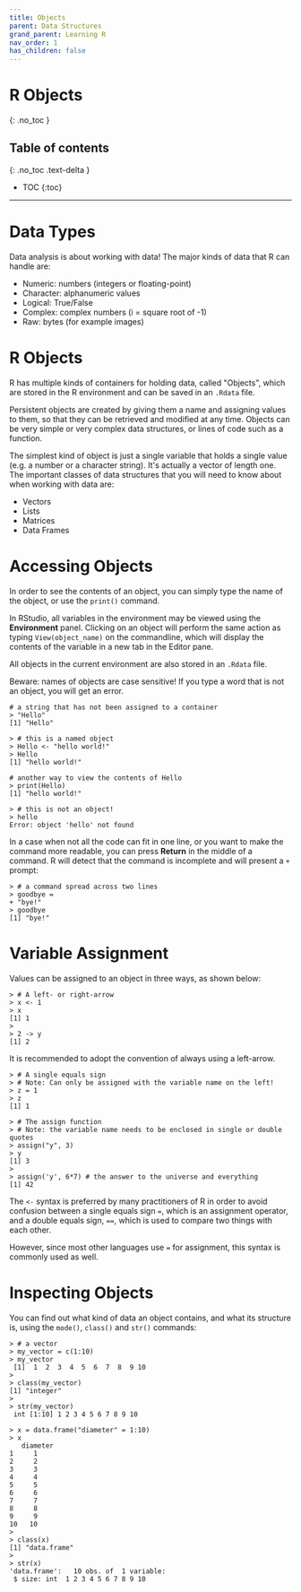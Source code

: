 ```yaml
---
title: Objects
parent: Data Structures
grand_parent: Learning R
nav_order: 1
has_children: false
---
```


# R Objects
{: .no_toc }


## Table of contents
{: .no_toc .text-delta }

- TOC
{:toc}

---

# Data Types

Data analysis is about working with data! The major kinds of data that R can handle are:

+ Numeric: numbers (integers or floating-point)
+ Character: alphanumeric values
+ Logical: True/False
+ Complex: complex numbers (i = square root of -1)
+ Raw: bytes (for example images)


# R Objects

R has multiple kinds of containers for holding data, called "Objects", which are stored in the R environment and can be saved in an `.Rdata` file.

Persistent objects are created by giving them a name and assigning values to them, so that they can be retrieved and modified at any time. Objects can be very simple or very complex data structures, or lines of code such as a function.

The simplest kind of object is just a single variable that holds a single value (e.g. a number or a character string). It's actually a vector of length one. The important classes of data structures that you will need to know about when working with data are:

+ Vectors
+ Lists
+ Matrices
+ Data Frames


# Accessing Objects

In order to see the contents of an object, you can simply type the name of the object, or use the `print()` command.

In RStudio, all variables in the environment may be viewed using the **Environment** panel. Clicking on an object will perform the same action as typing `View(object_name)` on the commandline, which will display the contents of the variable in a new tab in the Editor pane.

All objects in the current environment are also stored in an `.Rdata` file.

Beware: names of objects are case sensitive! If you type a word that is not an object, you will get an error.

```
# a string that has not been assigned to a container
> "Hello"
[1] "Hello"
```
```
> # this is a named object
> Hello <- "hello world!"
> Hello
[1] "hello world!"
```
```
# another way to view the contents of Hello
> print(Hello)
[1] "hello world!"
```
```
> # this is not an object!
> hello
Error: object 'hello' not found
```

In a case when not all the code can fit in one line, or you want to make the command more readable, you can press **Return** in the middle of a command. R will detect that the command is incomplete and will present a `+` prompt:

```
> # a command spread across two lines
> goodbye =
+ "bye!"
> goodbye
[1] "bye!"
```


# Variable Assignment

Values can be assigned to an object in three ways, as shown below:

```
> # A left- or right-arrow
> x <- 1
> x
[1] 1
>
> 2 -> y
[1] 2
```

It is recommended to adopt the convention of always using a left-arrow.

```
> # A single equals sign
> # Note: Can only be assigned with the variable name on the left!
> z = 1
> z
[1] 1
```

```
> # The assign function
> # Note: the variable name needs to be enclosed in single or double quotes
> assign("y", 3)
> y
[1] 3
>
> assign('y', 6*7) # the answer to the universe and everything
[1] 42
```

The `<-` syntax is preferred by many practitioners of R in order to avoid confusion between
a single equals sign `=`, which is an assignment operator, and a double equals sign, `==`,
which is used to compare two things with each other.

However, since most other languages use `=` for assignment, this syntax is commonly used as well.


# Inspecting Objects

You can find out what kind of data an object contains, and what its structure is, using the `mode()`, `class()` and `str()` commands:

```
> # a vector
> my_vector = c(1:10)
> my_vector
 [1]  1  2  3  4  5  6  7  8  9 10
>
> class(my_vector)
[1] "integer"
>
> str(my_vector)
 int [1:10] 1 2 3 4 5 6 7 8 9 10
```

```
> x = data.frame("diameter" = 1:10)
> x
   diameter
1     1
2     2
3     3
4     4
5     5
6     6
7     7
8     8
9     9
10   10
>
> class(x)
[1] "data.frame"
>
> str(x)
'data.frame':	10 obs. of  1 variable:
 $ size: int  1 2 3 4 5 6 7 8 9 10
 ```
